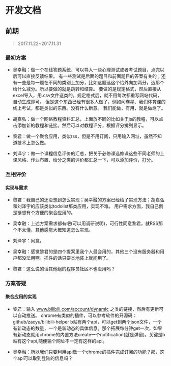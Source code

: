 # 开发文档

## 前期
> 2017.11.22~2017.11.31

### 最初方案
* 吴幸融：做一个在线答题系统，可以导入一些心理测试或者考试题目，点完以后可以直接反馈结果。
有一些测试是后面的题目和前面题目的答案有关的；还有一些是每一题在不同的类别上加分，比如这题选这个给外向加两分，选那个给什么减分。所以要做的就是跳转和结算。
要做的是规定格式，然后直接从excel导入，用.csv文件这类的。规定格式后，就不用每次都重写网站代码，自动生成即可。
但是这个东西已经有很多人做了，例如问卷星、我们体育课的线上考试，都是类似的东西。没有什么新意。
我们能做，有用，就是做烂了。

* 胡嘉弘：做一个网络教程资料汇总，上面放不同的比如关于js的教程，可以点击添加新的教程和链接。然后可以对教程评分，根据评分排列显示。

* 黎君：做一个聚合应用，类似rss，但是不用订阅，只用输入网址，虽然不知道技术上怎么做。

* 刘泽宇：做一个课程信息评价的汇总，把关于必修课选修课这些不同老师的上课风格、作业布置、给分之类的评价都汇总一下，可以添加评价，打分。

### 互相评价
#### 实现与需求
* 黎君：我自己的还没想到怎么实现；吴幸融的方案已经给了实现方法；胡嘉弘和刘泽宇的应该类似todolist那类应用，实现不难。
用户需求方面，我自己倒是挺想有个方便的聚合应用的。

* 吴幸融：上述方案需求都有吧(可以用调研说明)，可行性同意黎君，就RSS那个不太懂，其他感觉大概知道怎么实现。

* 刘泽宇：同意。

* 吴幸融：感觉黎君的是四个提案里我个人最会用的，其他三个没有服务器和用户都没法用啊。插件的话只要本地装上就能用了。

* 黎君：这么说的话其他组的程序员社区不也没用吗？

### 方案答疑
#### 聚合应用的实现
* 黎君：输入
www.bilibili.com/account/dynamic
之类的链接，然后有更新可以自动推送。
chrome有类似的插件，可以参考软件的开源码：github/zacyu/bilibili-helper
b站有两个api，可以get到两个json文件，一个有新动态的数量，一个是新动态的具体信息。那个拓展每分钟get一次，如果有新动态就用chrome的内置方法create一个notification(就是弹窗)。关键是b站有这个api,随便输个网址不一定有这样的api。

* 吴幸融：所以我们只要利用api做一个chrome的插件完成订阅的功能？那，这个api可以取到登陆的信息吗？